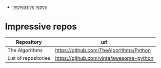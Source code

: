 <!--ts-->
   * [Impressive repos](#impressive-repos)

<!-- Added by: gil_diy, at: Wed 23 Mar 2022 23:59:50 IST -->

<!--te-->

# Impressive repos

Repository | url
------------|-----
 The Algorithms | https://github.com/TheAlgorithms/Python
 List of repositories | https://github.com/vinta/awesome-python
 
